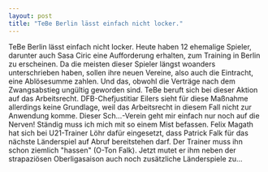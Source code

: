 ```yaml
---
layout: post
title: "TeBe Berlin lässt einfach nicht locker."
---
```


TeBe Berlin lässt einfach nicht locker. Heute haben 12 ehemalige Spieler, darunter auch Sasa Ciric eine Aufforderung erhalten, zum Training in Berlin zu erscheinen. Da die meisten dieser Spieler längst woanders unterschrieben haben, sollen ihre neuen Vereine, also auch die Eintracht, eine Ablösesumme zahlen. Und das, obwohl die Verträge nach dem Zwangsabstieg ungültig geworden sind. TeBe beruft sich bei dieser Aktion auf das Arbeitsrecht. DFB-Chefjustitiar Eilers sieht für diese Maßnahme allerdings keine Grundlage, weil das Arbeitsrecht in diesem Fall nicht zur Anwendung komme. Dieser Sch...-Verein geht mir einfach nur noch auf die Nerven! Ständig muss ich mich mit so einem Mist befassen. Felix Magath hat sich bei U21-Trainer Löhr dafür eingesetzt, dass Patrick Falk für das nächste Länderspiel auf Abruf bereitstehen darf. Der Trainer muss ihn schon ziemlich "hassen" (O-Ton Falk). Jetzt mutet er ihm neben der strapaziösen Oberligasaison auch noch zusätzliche Länderspiele zu...
